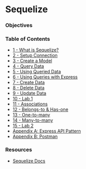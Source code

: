# Sequelize
### Objectives

### Table of Contents
* [1 - What is Sequelize?](1_SequelizeIntro.md)
* [2 - Setup Connection](2_Setup.md)
* [3 - Create a Model](3_CreateAModel.md)
* [4 - Query Data](4_QueryingData.md)
* [5 - Using Queried Data](5_UsingQueriedData.md)
* [6 - Using Queries with Express](6_UsingQueriesWithExpress.md)
* [7 - Create Data](7_CreateData.md)
* [8 - Delete Data](8_DeleteData.md)
* [9 - Update Data](9_UpdateData.md)
* [10 - Lab 1](10_Labs.md)
* [11 - Associations](11_Associations.md)
* [12 - Belongs-to & Has-one](12_BelongsToHasOne.md)
* [13 - One-to-many](13_OneToMany.md)
* [14 - Many-to-many](14_ManyToMany.md)
* [15 - Lab 2](15_Labs.md)
* [Appendix A: Express API Pattern](Appendix_A.md)
* [Appendix B: Postman](Appendix_B.md)

### Resources
* [Sequelize Docs][sqlize]

[sqlize]:http://sequelize.readthedocs.io/en/latest/